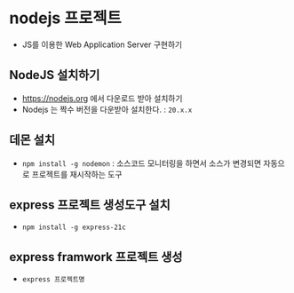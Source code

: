 # nodejs 프로젝트

- JS를 이용한 Web Application Server 구현하기

## NodeJS 설치하기

- https://nodejs.org 에서 다운로드 받아 설치하기
- Nodejs 는 짝수 버전을 다운받아 설치한다. : `20.x.x`

## 데몬 설치

- `npm install -g nodemon` : 소스코드 모니터링을 하면서 소스가 변경되면 자동으로 프로젝트를 재시작하는 도구

## express 프로젝트 생성도구 설치

- `npm install -g express-21c`

## express framwork 프로젝트 생성

- `express 프로젝트명`
